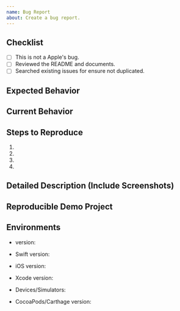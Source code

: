 ```yaml
---
name: Bug Report
about: Create a bug report.
---
```


## Checklist
- [ ] This is not a Apple's bug.  
- [ ] Reviewed the README and documents.  
- [ ] Searched existing issues for ensure not duplicated.  

## Expected Behavior
<!--- Tell us what should happen -->

## Current Behavior
<!--- Tell us what happens instead of the expected behavior -->

## Steps to Reproduce
<!--- Provide a link to a live example, or an unambiguous set of steps to -->
<!--- reproduce this bug. Include code to reproduce, if relevant -->
1.
2.
3.
4.

## Detailed Description (Include Screenshots)
<!--- Provide a detailed description of the bug -->

## Reproducible Demo Project
<!--- If you have, provide links of bug reproducible project that we can refer -->

## Environments
- version:

- Swift version:

- iOS version:

- Xcode version:

- Devices/Simulators:

- CocoaPods/Carthage version:
